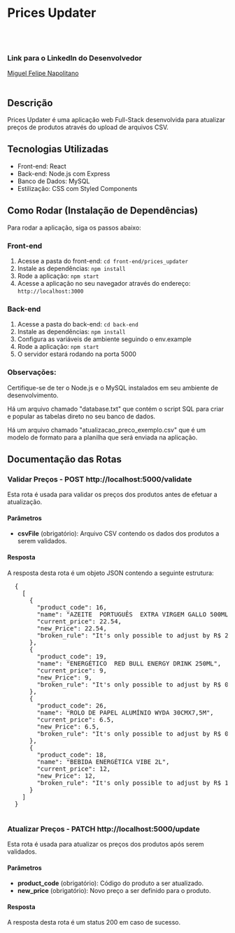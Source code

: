 <!DOCTYPE html>
<html>
<head>
  <title>Prices Updater - README</title>
</head>
<body>
  <h1>Prices Updater</h1>
    <br>
    <br>
  <h3>Link para o LinkedIn do Desenvolvedor</h3>
  <a href="https://www.linkedin.com/in/miguel-felipe-napolitano-70407776/">Miguel Felipe Napolitano</a>

  <br>
  <br>

  <h2>Descrição</h2>
  <p>Prices Updater é uma aplicação web Full-Stack desenvolvida para atualizar preços de produtos através do upload de arquivos CSV.</p>

  <h2>Tecnologias Utilizadas</h2>
  <ul>
    <li>Front-end: React</li>
    <li>Back-end: Node.js com Express</li>
    <li>Banco de Dados: MySQL</li>
    <li>Estilização: CSS com Styled Components</li>
  </ul>

  <h2>Como Rodar (Instalação de Dependências)</h2>
  <p>Para rodar a aplicação, siga os passos abaixo:</p>

  <h3>Front-end</h3>
  <ol>
    <li>Acesse a pasta do front-end: <code>cd front-end/prices_updater</code></li>
    <li>Instale as dependências: <code>npm install</code></li>
    <li>Rode a aplicação: <code>npm start</code></li>
    <li>Acesse a aplicação no seu navegador através do endereço: <code>http://localhost:3000</code></li>
  </ol>

  <h3>Back-end</h3>
  <ol>
    <li>Acesse a pasta do back-end: <code>cd back-end</code></li>
    <li>Instale as dependências: <code>npm install</code></li>
    <li>Configura as variáveis de ambiente seguindo o env.example</li>
    <li>Rode a aplicação: <code>npm start</code></li>
    <li>O servidor estará rodando na porta 5000</li>
  </ol>


  <h3>Observações:</h3>
  <p> Certifique-se de ter o Node.js e o MySQL instalados em seu ambiente de desenvolvimento.</p>
  <p> Há um arquivo chamado "database.txt" que contém o script SQL para criar e popular as tabelas direto no seu banco de dados.</p>
  <p> Há um arquivo chamado "atualizacao_preco_exemplo.csv" que é um modelo de formato para a planilha que será enviada na aplicação.</p>
  <p></p>

  <h2>Documentação das Rotas</h2>

  <h3>Validar Preços - POST http://localhost:5000/validate</h3>
  <p>Esta rota é usada para validar os preços dos produtos antes de efetuar a atualização.</p>

  <h4>Parâmetros</h4>
  <ul>
    <li><strong>csvFile</strong> (obrigatório): Arquivo CSV contendo os dados dos produtos a serem validados.</li>
  </ul>

  <h4>Resposta</h4>
  <p>A resposta desta rota é um objeto JSON contendo a seguinte estrutura:</p>

  <pre>
  {
    [
      {
        "product_code": 16,
        "name": "AZEITE  PORTUGUÊS  EXTRA VIRGEM GALLO 500ML",
        "current_price": 22.54,
        "new_Price": 22.54,
        "broken_rule": "It's only possible to adjust by R$ 2.25 above or below the current price."
      },
      {
        "product_code": 19,
        "name": "ENERGÉTICO  RED BULL ENERGY DRINK 250ML",
        "current_price": 9,
        "new_Price": 9,
        "broken_rule": "It's only possible to adjust by R$ 0.9 above or below the current price."
      },
      {
        "product_code": 26,
        "name": "ROLO DE PAPEL ALUMÍNIO WYDA 30CMX7,5M",
        "current_price": 6.5,
        "new_Price": 6.5,
        "broken_rule": "It's only possible to adjust by R$ 0.65 above or below the current price."
      },
      {
        "product_code": 18,
        "name": "BEBIDA ENERGÉTICA VIBE 2L",
        "current_price": 12,
        "new_Price": 12,
        "broken_rule": "It's only possible to adjust by R$ 1.2 above or below the current price."
      }
    ]
  }
  </pre>

  <h3>Atualizar Preços - PATCH http://localhost:5000/update</h3>
  <p>Esta rota é usada para atualizar os preços dos produtos após serem validados.</p>

  <h4>Parâmetros</h4>
  <ul>
    <li><strong>product_code</strong> (obrigatório): Código do produto a ser atualizado.</li>
    <li><strong>new_price</strong> (obrigatório): Novo preço a ser definido para o produto.</li>
  </ul>

  <h4>Resposta</h4>
  <p>A resposta desta rota é um status 200 em caso de sucesso.</p>
</body>
</html>
